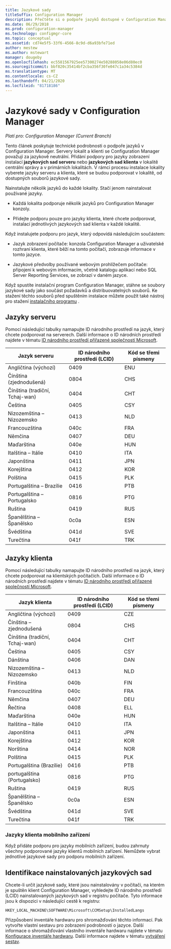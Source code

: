 ```yaml
---
title: Jazykové sady
titleSuffix: Configuration Manager
description: Přečtěte si o podpoře jazyků dostupné v Configuration Manager.
ms.date: 06/29/2018
ms.prod: configuration-manager
ms.technology: configmgr-core
ms.topic: conceptual
ms.assetid: cd74e5f5-33f6-4566-8c9d-d6a93bfe71ed
author: mestew
ms.author: mstewart
manager: dougeby
ms.openlocfilehash: ec5581567925ee57300274e50288058e06d80ec0
ms.sourcegitcommit: bbf820c35414bf2cba356f30fe047c1a34c5384d
ms.translationtype: MT
ms.contentlocale: cs-CZ
ms.lasthandoff: 04/21/2020
ms.locfileid: "81718186"
---
```

# <a name="language-packs-in-configuration-manager"></a>Jazykové sady v Configuration Manager

*Platí pro: Configuration Manager (Current Branch)*

Tento článek poskytuje technické podrobnosti o podpoře jazyků v Configuration Manager. Servery lokalit a klienti se Configuration Manager považují za jazykově neutrální. Přidání podpory pro jazyky zobrazení instalací **jazykových sad serveru** nebo **jazykových sad klienta** v lokalitě centrální správy a v primárních lokalitách. V rámci procesu instalace lokality vyberete jazyky serveru a klienta, které se budou podporovat v lokalitě, od dostupných souborů jazykové sady.
 
Nainstalujte několik jazyků do každé lokality. Stačí jenom nainstalovat používané jazyky.  

- Každá lokalita podporuje několik jazyků pro Configuration Manager konzoly.  

- Přidejte podporu pouze pro jazyky klienta, které chcete podporovat, instalací jednotlivých jazykových sad klienta v každé lokalitě.  

Když instalujete podporu pro jazyk, který odpovídá následujícím součástem:  

- Jazyk zobrazení počítače: konzola Configuration Manager a uživatelské rozhraní klienta, které běží na tomto počítači, zobrazuje informace v tomto jazyce.  

- Jazykové předvolby používané webovým prohlížečem počítače: připojení k webovým informacím, včetně katalogu aplikací nebo SQL Server Reporting Services, se zobrazí v daném jazyce.  


Když spustíte instalační program Configuration Manager, stáhne se soubory jazykové sady jako součást požadavků a distribuovatelných souborů. Ke stažení těchto souborů před spuštěním instalace můžete použít také nástroj pro stažení [instalačního programu](setup-downloader.md) .   



## <a name="server-languages"></a>Jazyky serveru  

Pomocí následující tabulky namapujte ID národního prostředí na jazyk, který chcete podporovat na serverech. Další informace o ID národních prostředí najdete v tématu [ID národního prostředí přiřazené společností Microsoft](https://go.microsoft.com/fwlink/p/?LinkId=252609).  

|Jazyk serveru|ID národního prostředí (LCID)|Kód se třemi písmeny|  
|---------------------|------------------------|-----------------------|  
|Angličtina (výchozí)|0409|ENU|  
|Čínština (zjednodušená)|0804|CHS|  
|Čínština (tradiční, Tchaj-wan)|0404|CHT|  
|Čeština|0405|CSY|  
|Nizozemština – Nizozemsko|0413|NLD|  
|Francouzština|040c|FRA|  
|Němčina|0407|DEU|  
|Maďarština|040e|HUN|  
|Italština – Itálie|0410|ITA|  
|Japonština|0411|JPN|  
|Korejština|0412|KOR|  
|Polština|0415|PLK|  
|Portugalština – Brazílie|0416|PTB|  
|Portugalština – Portugalsko|0816|PTG|  
|Ruština|0419|RUS|  
|Španělština – Španělsko|0c0a|ESN|  
|Švédština|041d|SVE|  
|Turečtina|041f|TRK|  



## <a name="client-languages"></a>Jazyky klienta  

Pomocí následující tabulky namapujte ID národního prostředí na jazyk, který chcete podporovat na klientských počítačích. Další informace o ID národních prostředí najdete v tématu [ID národního prostředí přiřazené společností Microsoft](https://go.microsoft.com/fwlink/p/?LinkId=252609).  

|Jazyk klienta|ID národního prostředí (LCID)|Kód se třemi písmeny|  
|---------------------|------------------------|-----------------------|  
|Angličtina (výchozí)|0409|CZE|  
|Čínština – zjednodušená|0804|CHS|  
|Čínština (tradiční, Tchaj-wan)|0404|CHT|  
|Čeština|0405|CSY|  
|Dánština|0406|DAN|  
|Nizozemština – Nizozemsko|0413|NLD|  
|Finština|040b|FIN|  
|Francouzština|040c|FRA|  
|Němčina|0407|DEU|  
|Řečtina|0408|ELL|  
|Maďarština|040e|HUN|  
|Italština – Itálie|0410|ITA|  
|Japonština|0411|JPN|  
|Korejština|0412|KOR|  
|Norština|0414|NOR|  
|Polština|0415|PLK|  
|Portugalština (Brazílie)|0416|PTB|  
|portugalština (Portugalsko)|0816|PTG|  
|Ruština|0419|RUS|  
|Španělština – Španělsko|0c0a|ESN|  
|Švédština|041d|SVE|  
|Turečtina|041f|TRK|  


### <a name="mobile-device-client-languages"></a>Jazyky klienta mobilního zařízení  
Když přidáte podporu pro jazyky mobilních zařízení, budou zahrnuty všechny podporované jazyky klientů mobilních zařízení. Nemůžete vybrat jednotlivé jazykové sady pro podporu mobilních zařízení.  



## <a name="identify-installed-language-packs"></a>Identifikace nainstalovaných jazykových sad  
Chcete-li určit jazykové sady, které jsou nainstalovány v počítači, na kterém je spuštěn klient Configuration Manager, vyhledejte ID národního prostředí (LCID) nainstalovaných jazykových sad v registru počítače. Tyto informace jsou k dispozici v následující cestě k registru:  

`HKEY_LOCAL_MACHINE\SOFTWARE\Microsoft\CCMSetup\InstalledLangs`  

Přizpůsobení inventáře hardwaru pro shromažďování těchto informací. Pak vytvořte vlastní sestavu pro zobrazení podrobností o jazyce. Další informace o shromažďování vlastního inventáře hardwaru najdete v tématu [Konfigurace inventáře hardwaru](../../../clients/manage/inventory/configure-hardware-inventory.md). Další informace najdete v tématu [vytváření sestav](../../manage/operations-and-maintenance-for-reporting.md#create-reports).
